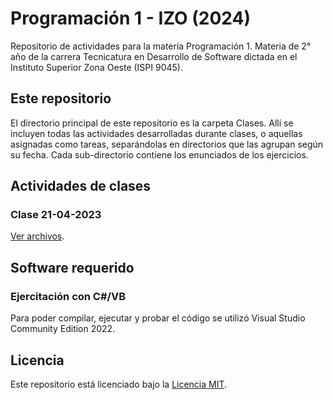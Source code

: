 # Programación 1 - IZO (2024)

Repositorio de actividades para la materia Programación 1. Materia de 2° año de la carrera Tecnicatura en Desarrollo de
Software dictada en el Instituto Superior Zona Oeste (ISPI 9045).

## Este repositorio

El directorio principal de este repositorio es la carpeta Clases. Allí se incluyen todas las actividades desarrolladas
durante clases, o aquellas asignadas como tareas, separándolas en directorios que las agrupan según su fecha. Cada
sub-directorio contiene los enunciados de los ejercicios.

## Actividades de clases

### Clase 21-04-2023

[Ver archivos](https://github.com/sfonzo96/IZO-Programacion-Actividades/blob/main/Clases/24_04_03-Actividad_1).

## Software requerido

### Ejercitación con C#/VB

Para poder compilar, ejecutar y probar el código se utilizó Visual Studio Community Edition 2022.

## Licencia

Este repositorio está licenciado bajo la [Licencia MIT](LICENSE).
